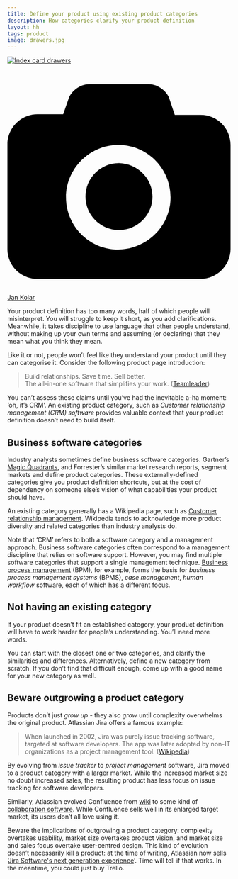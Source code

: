 ```yaml
---
title: Define your product using existing product categories
description: How categories clarify your product definition
layout: hh
tags: product
image: drawers.jpg
---
```


<!-- 
1. People use categories to understand products.
2. Industry analysts use categories.
3. Wikipedia defines more diverse categories.
4. Externally-defined product categories help shortcut a product definition
5. Management disciplines correspond to multiple business software categories.
6. Without an established category, you’ll need more words.
7. Beware the implications of outgrowing a product category.
-->

[![Index card drawers](drawers.jpg)](https://unsplash.com/photos/lRoX0shwjUQ)

<a class="unsplash" href="https://unsplash.com/photos/lRoX0shwjUQ" rel="noopener noreferrer" title="Photo by Jan Kolar"><span><svg xmlns="http://www.w3.org/2000/svg" viewBox="0 0 32 32"><title>unsplash-logo</title><path d="M20.8 18.1c0 2.7-2.2 4.8-4.8 4.8s-4.8-2.1-4.8-4.8c0-2.7 2.2-4.8 4.8-4.8 2.7.1 4.8 2.2 4.8 4.8zm11.2-7.4v14.9c0 2.3-1.9 4.3-4.3 4.3h-23.4c-2.4 0-4.3-1.9-4.3-4.3v-15c0-2.3 1.9-4.3 4.3-4.3h3.7l.8-2.3c.4-1.1 1.7-2 2.9-2h8.6c1.2 0 2.5.9 2.9 2l.8 2.4h3.7c2.4 0 4.3 1.9 4.3 4.3zm-8.6 7.5c0-4.1-3.3-7.5-7.5-7.5-4.1 0-7.5 3.4-7.5 7.5s3.3 7.5 7.5 7.5c4.2-.1 7.5-3.4 7.5-7.5z"></path></svg></span><span>Jan Kolar</span></a>

Your product definition has too many words, half of which people will misinterpret.
You will struggle to keep it short, as you add clarifications.
Meanwhile, it takes discipline to use language that other people understand, without making up your own terms and assuming (or declaring) that they mean what you think they mean.

Like it or not, people won’t feel like they understand your product until they can categorise it.
Consider the following product page introduction:

> Build relationships. Save time. Sell better.  
> The all-in-one software that simplifies your work.
> ([Teamleader](https://go.teamleader.eu/trial/listings/capterra/crm))

You can’t assess these claims until you’ve had the inevitable a-ha moment: ‘oh, it’s CRM’.
An existing product category, such as _Customer relationship management (CRM) software_ provides valuable context that your product definition doesn’t need to build itself.

## Business software categories

Industry analysts sometimes define business software categories.
Gartner’s [Magic Quadrants](https://en.wikipedia.org/wiki/Magic_Quadrant), and Forrester’s similar market research reports, segment markets and define product categories.
These externally-defined categories give you product definition shortcuts, but at the cost of dependency on someone else’s vision of what capabilities your product should have.

An existing category generally has a Wikipedia page, such as 
[Customer relationship management](https://en.wikipedia.org/wiki/Customer_relationship_management).
Wikipedia tends to acknowledge more product diversity and related categories than industry analysts do.

Note that ‘CRM’ refers to both a software category and a management approach.
Business software categories often correspond to a management discipline that relies on software support.
However, you may find multiple software categories that support a single management technique.
[Business process management](https://en.wikipedia.org/wiki/Business_process_management) 
(BPM), for example, forms the basis for _business process management systems_ (BPMS), _case management_, _human workflow_ software, each of which has a different focus.

## Not having an existing category

If your product doesn’t fit an established category, your product definition will have to work harder for people’s understanding.
You’ll need more words.

You can start with the closest one or two categories, and clarify the similarities and differences.
Alternatively, define a new category from scratch.
If you don’t find that difficult enough, come up with a good name for your new category as well.

## Beware outgrowing a product category

Products don’t just _grow up_ - they also _grow_ until complexity overwhelms the original product.
Atlassian Jira offers a famous example:

> When launched in 2002, Jira was purely issue tracking software, targeted at software developers. 
> The app was later adopted by non-IT organizations as a project management tool.
> ([Wikipedia](https://en.wikipedia.org/wiki/Jira_(software)#Evolution))

By evolving from _issue tracker_ to _project management_ software, Jira moved to a product category with a larger market.
While the increased market size no doubt increased sales, the resulting product has less focus on issue tracking for software developers.

Similarly, Atlassian evolved Confluence from [wiki](https://en.wikipedia.org/wiki/Wiki) 
to some kind of
[collaboration software](https://en.wikipedia.org/wiki/Collaborative_software).
While Confluence sells well in its enlarged target market, its users don’t all love using it.

Beware the implications of outgrowing a product category: complexity overtakes usability, market size overtakes product vision, and market size and sales focus overtake user-centred design.
This kind of evolution doesn’t necessarily kill a product: at the time of writing, Atlassian now sells 
‘[Jira Software's next generation experience](https://www.atlassian.com/software/jira/next-gen)’.
Time will tell if that works.
In the meantime, you could just buy Trello.
